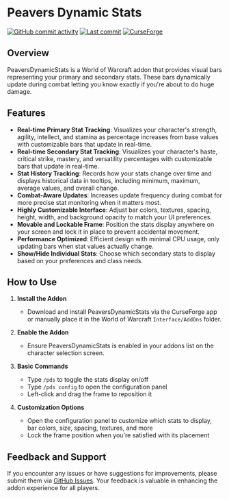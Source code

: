 # Peavers Dynamic Stats

[![GitHub commit activity](https://img.shields.io/github/commit-activity/m/peavers/PeaversDynamicStats)](https://github.com/peavers/PeaversDynamicStats/commits/master) [![Last commit](https://img.shields.io/github/last-commit/peavers/PeaversDynamicStats)](https://github.com/peavers/PeaversDynamicStats/master) [![CurseForge](https://img.shields.io/curseforge/dt/1230220?label=CurseForge&color=F16436)](https://www.curseforge.com/wow/addons/peaversdynamicstats)

## Overview

PeaversDynamicStats is a World of Warcraft addon that provides visual bars representing your primary and secondary stats.
These bars dynamically update during combat letting you know exactly if you're about to do huge damage.

## Features

- **Real-time Primary Stat Tracking**: Visualizes your character's strength, agility, intellect, and stamina as percentage increases from base values with customizable bars that update in real-time.
- **Real-time Secondary Stat Tracking**: Visualizes your character's haste, critical strike, mastery, and versatility percentages with customizable bars that update in real-time.
- **Stat History Tracking**: Records how your stats change over time and displays historical data in tooltips, including minimum, maximum, average values, and overall change.
- **Combat-Aware Updates**: Increases update frequency during combat for more precise stat monitoring when it matters most.
- **Highly Customizable Interface**: Adjust bar colors, textures, spacing, height, width, and background opacity to match your UI preferences.
- **Movable and Lockable Frame**: Position the stats display anywhere on your screen and lock it in place to prevent accidental movement.
- **Performance Optimized**: Efficient design with minimal CPU usage, only updating bars when stat values actually change.
- **Show/Hide Individual Stats**: Choose which secondary stats to display based on your preferences and class needs.

## How to Use

1. **Install the Addon**
	* Download and install PeaversDynamicStats via the CurseForge app or manually place it in the World of Warcraft `Interface/AddOns` folder.

2. **Enable the Addon**
	* Ensure PeaversDynamicStats is enabled in your addons list on the character selection screen.

3. **Basic Commands**
	* Type `/pds` to toggle the stats display on/off
	* Type `/pds config` to open the configuration panel
	* Left-click and drag the frame to reposition it

4. **Customization Options**
	* Open the configuration panel to customize which stats to display, bar colors, size, spacing, textures, and more
	* Lock the frame position when you're satisfied with its placement

## Feedback and Support

If you encounter any issues or have suggestions for improvements, please submit them
via [GitHub Issues](https://github.com/peavers/PeaversDynamicStats/issues). Your feedback is valuable in enhancing the
addon experience for all players.
